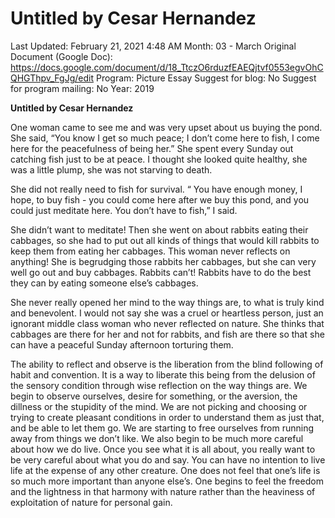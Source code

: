 # Untitled by Cesar Hernandez

Last Updated: February 21, 2021 4:48 AM
Month: 03 - March
Original Document (Google Doc): https://docs.google.com/document/d/18_TtczO6rduzfEAEQjtvf0553egvOhCQHGThpv_FgJg/edit
Program: Picture Essay
Suggest for blog: No
Suggest for program mailing: No
Year: 2019

**Untitled by Cesar Hernandez**

One woman came to see me and was very upset about us buying the pond. She said, “You know I get so much peace; I don’t come here to fish, I come here for the peacefulness of being her.” She spent every Sunday out catching fish just to be at peace. I thought she looked quite healthy, she was a little plump, she was not starving to death.

She did not really need to fish for survival. “ You have enough money, I hope, to buy fish - you could come here after we buy this pond, and you could just meditate here. You don’t have to fish,” I said.

She didn’t want to meditate! Then she went on about rabbits eating their cabbages, so she had to put out all kinds of things that would kill rabbits to keep them from eating her cabbages. This woman never reflects on anything! She is begrudging those rabbits her cabbages, but she can very well go out and buy cabbages. Rabbits can’t! Rabbits have to do the best they can by eating someone else’s cabbages.

She never really opened her mind to the way things are, to what is truly kind and benevolent. I would not say she was a cruel or heartless person, just an ignorant middle class woman who never reflected on nature. She thinks that cabbages are there for her and not for rabbits, and fish are there so that she can have a peaceful Sunday afternoon torturing them.

The ability to reflect and observe is the liberation from the blind following of habit and convention. It is a way to liberate this being from the delusion of the sensory condition through wise reflection on the way things are. We begin to observe ourselves, desire for something, or the aversion, the dillness or the stupidity of the mind. We are not picking and choosing or trying to create pleasant conditions in order to understand them as just that, and be able to let them go. We are starting to free ourselves from running away from things we don’t like. We also begin to be much more careful about how we do live. Once you see what it is all about, you really want to be very careful about what you do and say. You can have no intention to live life at the expense of any other creature. One does not feel that one’s life is so much more important than anyone else’s. One begins to feel the freedom and the lightness in that harmony with nature rather than the heaviness of exploitation of nature for personal gain.